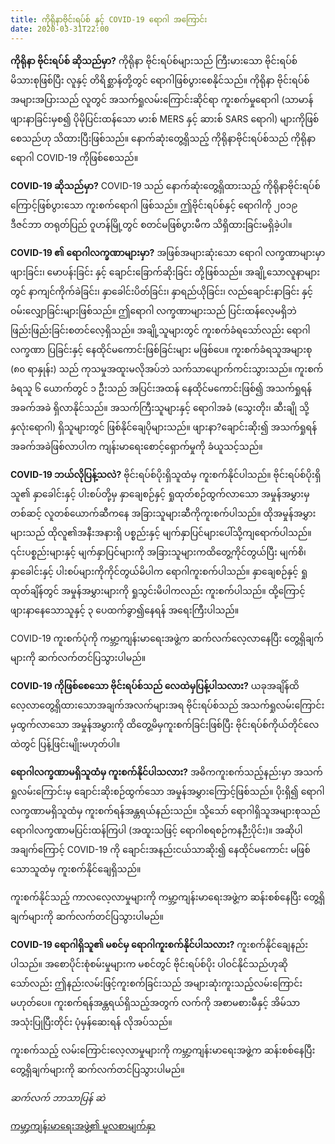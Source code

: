 ```yaml
---
title: ကိုရိုနာဗိုင်းရပ်စ် နှင့် COVID-19 ရောဂါ အကြောင်း
date: 2020-03-31T22:00
---
```


__ကိုရိုနာ ဗိုင်းရပ်စ် ဆိုသည်မှာ?__
ကိုရိုနာ ဗိုင်းရပ်စ်များသည် ကြီးမားသော ဗိုင်းရပ်စ် မိသားစုဖြစ်ပြီး လူနှင့် တိရိစ္ဆာန်တို့တွင် ရောဂါဖြစ်ပွားစေနိုင်သည်။ ကိုရိုနာ ဗိုင်းရပ်စ်အများအပြားသည်  လူတွင် အသက်ရှုလမ်းကြောင်းဆိုင်ရာ ကူးစက်မှုရောဂါ (သာမာန်ဖျားနာခြင်းမှစ၍ ပိုမိုပြင်းထန်သော မားစ် MERS နှင့် ဆားစ် SARS ရောဂါ) များကိုဖြစ်စေသည်ဟု သိထားပြီးဖြစ်သည်။ နောက်ဆုံးတွေ့ရှိသည့် ကိုရိုနာဗိုင်းရပ်စ်သည် ကိုရိုနာရောဂါ COVID-19 ကိုဖြစ်စေသည်။

__COVID-19 ဆိုသည်မှာ?__
COVID-19 သည် နောက်ဆုံးတွေ့ရှိထားသည့် ကိုရိုနာဗိုင်းရပ်စ် ကြောင့်ဖြစ်ပွားသော ကူးစက်ရောဂါ ဖြစ်သည်။ ဤဗိုင်းရပ်စ်နှင့် ရောဂါကို ၂၀၁၉ ဒီဇင်ဘာ တရုတ်ပြည် ဝူဟန်မြို့တွင် စတင်မဖြစ်ပွားမီက သိရှိထားခြင်းမရှိခဲ့ပါ။

__COVID-19 ၏ ရောဂါလက္ခဏာများမှာ?__
အဖြစ်အများဆုံးသော ရောဂါ လက္ခဏာများမှာ ဖျားခြင်း၊ မောပန်းခြင်း နှင့် ချောင်းခြောက်ဆိုးခြင်း တို့ဖြစ်သည်။ အချို့သောလူနာများတွင် နာကျင်ကိုက်ခဲခြင်း၊ နှာခေါင်းပိတ်ခြင်း၊ နှာရည်ယိုခြင်း၊ လည်ချောင်းနာခြင်း နှင့် ဝမ်းလျှောခြင်းများဖြစ်သည်။ ဤရောဂါ လက္ခဏာများသည် ပြင်းထန်လေ့မရှိဘဲ ဖြည်းဖြည်းခြင်းစတင်လေ့ရှိသည်။ အချို့သူများတွင် ကူးစက်ခံရသော်လည်း ရောဂါလက္ခဏာ ပြခြင်းနှင့် နေထိုင်မကောင်းဖြစ်ခြင်းများ မဖြစ်ပေ။ ကူးစက်ခံရသူအများစု (၈၀ ရာနှုန်း) သည် ကုသမှုအထူးမလိုအပ်ဘဲ သက်သာပျောက်ကင်းသွားသည်။ ကူးစက်ခံရသူ ၆ ယောက်တွင် ၁ ဦးသည် အပြင်းအထန် နေထိုင်မကောင်းဖြစ်၍ အသက်ရှုရန်အခက်အခဲ ရှိလာနိုင်သည်။ အသက်ကြီးသူများနှင့် ရောဂါအခံ (သွေးတိုး၊ ဆီးချို သို့ နှလုံးရောဂါ) ရှိသူများတွင် ဖြစ်နိုင်ချေပိုများသည်။ ဖျားနာ?ချောင်းဆိုး၍ အသက်ရှုရန်အခက်အခဲဖြစ်လာပါက ကျန်းမာရေးစောင့်ရှောက်မှုကို ခံယူသင့်သည်။

__COVID-19 ဘယ်လိုပြန့်သလဲ?__
ဗိုင်းရပ်စ်ပိုးရှိသူထံမှ ကူးစက်နိုင်ပါသည်။ ဗိုင်းရပ်စ်ပိုးရှိသူ၏ နှာခေါင်းနှင့် ပါးစပ်တို့မှ နှာချေစဉ်နှင့် ရှုထုတ်စဉ်ထွက်လာသော အမှုန်အမွှားမှတစ်ဆင့် လူတစ်ယောက်ဆီကနေ အခြားသူများဆီကိုကူးစက်ပါသည်။ ထိုအမှုန်အမွှားများသည် ထိုလူ၏အနီးအနားရှိ ပစ္စည်းနှင့် မျက်နှာပြင်များပေါ်သို့ကျရောက်ပါသည်။ ၎င်းပစ္စည်းများနှင့် မျက်နှာပြင်များကို အခြားသူများကထိတွေ့ကိုင်တွယ်ပြီး မျက်စိ၊ နှာခေါင်းနှင့် ပါးစပ်များကိုကိုင်တွယ်မိပါက ရောဂါကူးစက်ပါသည်။ နှာချေစဉ်နှင့် ရှုထုတ်ချိန်တွင် အမှုန်အမွှားများကို ရှုသွင်းမိပါကလည်း ကူးစက်ပါသည်။ ထို့ကြောင့် ဖျားနာနေသောသူနှင့် ၃ ပေထက်ခွာ၍နေရန် အရေးကြီးပါသည်။

COVID-19 ကူးစက်ပုံကို ကမ္ဘာ့ကျန်းမာရေးအဖွဲ့က ဆက်လက်လေ့လာနေပြီး တွေ့ရှိချက်များကို ဆက်လက်တင်ပြသွားပါမည်။

__COVID-19 ကိုဖြစ်စေသော ဗိုင်းရပ်စ်သည် လေထဲမှပြန့်ပါသလား?__
ယခုအချိန်ထိ လေ့လာတွေ့ရှိထားသောအချက်အလက်များအရ ဗိုင်းရပ်စ်သည် အသက်ရှုလမ်းကြောင်းမှထွက်လာသော အမှုန်အမွှားကို ထိတွေ့မိမှကူးစက်ခြင်းဖြစ်ပြီး ဗိုင်းရပ်စ်ကိုယ်တိုင်လေထဲတွင် ပြန့်ဖြင်းမျိုးမဟုတ်ပါ။

__ရောဂါလက္ခဏာမရှိသူထံမှ ကူးစက်နိုင်ပါသလား?__ 
အဓိကကူးစက်သည့်နည်းမှာ အသက်ရှုလမ်းကြောင်းမှ ချောင်းဆိုးစဉ်ထွက်သော အမှုန်အမွှားကြောင့်ဖြစ်သည်။ ပိုးရှိ၍ ရောဂါလက္ခဏာမရှိသူထံမှ ကူးစက်ရန်အန္တရယ်နည်းသည်။ သို့သော် ရောဂါရှိသူအများစုသည် ရောဂါလက္ခဏာမပြင်းထန်ကြပါ (အထူးသဖြင့် ရောဂါစရစဉ်ကနဉီးပိုင်း)။ အဆိုပါအချက်ကြောင့် COVID-19 ကို ချောင်းအနည်းငယ်သာဆိုး၍ နေထိုင်မကောင်း မဖြစ်သောသူထံမှ ကူးစက်နိုင်ချေရှိသည်။ 

ကူးစက်နိုင်သည့် ကာလလေ့လာမှုများကို ကမ္ဘာ့ကျန်းမာရေးအဖွဲ့က ဆန်းစစ်နေပြီး တွေ့ရှိချက်များကို ဆက်လက်တင်ပြသွားပါမည်။

__COVID-19 ရောဂါရှိသူ၏ မစင်မှ ရောဂါကူးစက်နိုင်ပါသလား?__
ကူးစက်နိုင်ချေနည်းပါသည်။ အစောပိုင်းစုံစမ်းမှုများက မစင်တွင် ဗိုင်းရပ်စ်ပိုး ပါဝင်နိုင်သည်ဟုဆိုသော်လည်း ဤနည်းလမ်းဖြင့်ကူးစက်ခြင်းသည် အများဆုံးကူးသည့်လမ်းကြောင်း မဟုတ်ပေ။ ကူးစက်ရန်အန္တရယ်ရှိသည့်အတွက် လက်ကို အစာမစားမီနှင့် အိမ်သာအသုံးပြုပြီးတိုင်း ပုံမှန်ဆေးရန် လိုအပ်သည်။

ကူးစက်သည့် လမ်းကြောင်းလေ့လာမှုများကို ကမ္ဘာ့ကျန်းမာရေးအဖွဲ့က ဆန်းစစ်နေပြီး တွေ့ရှိချက်များကို ဆက်လက်တင်ပြသွားပါမည်။

_ဆက်လက် ဘာသာပြန် ဆဲ_

[ကမ္ဘာ့ကျန်းမာရေးအဖွဲ့၏ မူလစာမျက်နှာ](https://www.who.int/news-room/q-a-detail/q-a-coronaviruses)